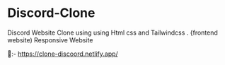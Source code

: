# Discord-Clone
Discord Website Clone using using Html css and Tailwindcss . {frontend website) Responsive Website 


🔗:-  https://clone-discoord.netlify.app/
